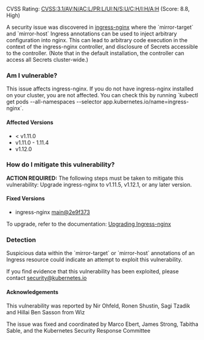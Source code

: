 CVSS Rating: [CVSS:3.1/AV:N/AC:L/PR:L/UI:N/S:U/C:H/I:H/A:H](https://www.first.org/cvss/calculator/3.1#CVSS:3.1/AV:N/AC:L/PR:L/UI:N/S:U/C:H/I:H/A:H) (Score: 8.8, High)

A security issue was discovered in [ingress-nginx](https://github.com/kubernetes/ingress-nginx) where the \`mirror-target\` and \`mirror-host\` Ingress annotations can be used to inject arbitrary configuration into nginx. This can lead to arbitrary code execution in the context of the ingress-nginx controller, and disclosure of Secrets accessible to the controller. (Note that in the default installation, the controller can access all Secrets cluster-wide.)

### Am I vulnerable?

This issue affects ingress-nginx. If you do not have ingress-nginx installed on your cluster, you are not affected. You can check this by running \`kubectl get pods \--all-namespaces \--selector app.kubernetes.io/name=ingress-nginx\`.

#### Affected Versions

- < v1.11.0
- v1.11.0 \- 1.11.4  
- v1.12.0

### How do I mitigate this vulnerability?

**ACTION REQUIRED:** The following steps must be taken to mitigate this vulnerability: Upgrade ingress-nginx to v1.11.5, v1.12.1, or any later version.

#### Fixed Versions

- ingress-nginx [main@2e9f373](https://github.com/kubernetes/ingress-nginx/pull/13068/commits/2e9f37380afb7853fa6daa1c3e6659550aadfd90)

To upgrade, refer to the documentation: [Upgrading Ingress-nginx](https://kubernetes.github.io/ingress-nginx/deploy/upgrade/)

### Detection

Suspicious data within the \`mirror-target\` or \`mirror-host\` annotations of an Ingress resource could indicate an attempt to exploit this vulnerability.

If you find evidence that this vulnerability has been exploited, please contact security@kubernetes.io

#### Acknowledgements

This vulnerability was reported by Nir Ohfeld, Ronen Shustin, Sagi Tzadik and Hillai Ben Sasson from Wiz

The issue was fixed and coordinated by Marco Ebert, James Strong, Tabitha Sable, and the Kubernetes Security Response Committee
